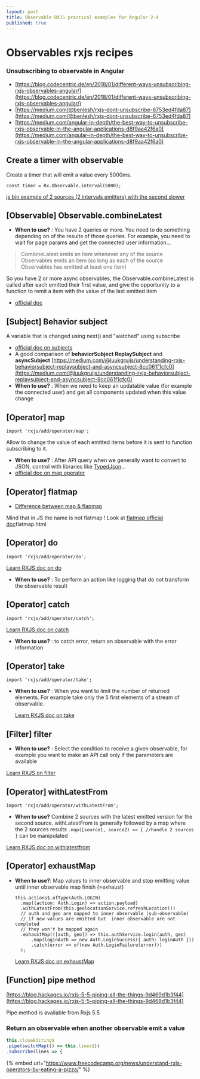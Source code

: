 ```yaml
---
layout: post
title: Observable RXJS practical examples for Angular 2-4
published: true
---
```


# Observables rxjs recipes

### Unsubscribing to observable in Angular

* [https://blog.codecentric.de/en/2018/01/different-ways-unsubscribing-rxjs-observables-angular/](https://blog.codecentric.de/en/2018/01/different-ways-unsubscribing-rxjs-observables-angular/)
* [https://medium.com/@benlesh/rxjs-dont-unsubscribe-6753ed4fda87](https://medium.com/@benlesh/rxjs-dont-unsubscribe-6753ed4fda87)
* [https://medium.com/angular-in-depth/the-best-way-to-unsubscribe-rxjs-observable-in-the-angular-applications-d8f9aa42f6a0](https://medium.com/angular-in-depth/the-best-way-to-unsubscribe-rxjs-observable-in-the-angular-applications-d8f9aa42f6a0)

## Create a timer with observable

Create a timer that will emit a value every 5000ms.

```text
const timer = Rx.Observable.interval(5000);
```

[js bin example of 2 sources \(2 intervals emitters\) with the second slower](http://jsbin.com/vujekucuxa/1)

## \[Observable\] Observable.combineLatest

* **When to use?** : You have 2 queries or more. You need to do something depending on of the results of those queries. For example, you need to wait for page params and get the connected user information...

> CombineLatest emits an item whenever any of the source Observables emits an item \(so long as each of the source Observables has emitted at least one item\)

So you have 2 or more async observables, the Observable.combineLatest is called after each emitted their first value, and give the opportunity to a function to remit a item with the value of the last emitted item

* [official doc](http://reactivex.io/documentation/operators/combinelatest.html)

## \[Subject\] Behavior subject

A variable that is changed using next\(\) and "watched" using subscribe

* [official doc on subjects](http://reactivex.io/documentation/subject.html)
* A good comparison of **behaviorSubject** **ReplaySubject** and **asyncSubject** [https://medium.com/@luukgruijs/understanding-rxjs-behaviorsubject-replaysubject-and-asyncsubject-8cc061f1cfc0](https://medium.com/@luukgruijs/understanding-rxjs-behaviorsubject-replaysubject-and-asyncsubject-8cc061f1cfc0)
* **When to use?** : When we need to keep an updatable value \(for example the connected user\) and get all components updated when this value change

## \[Operator\] map

`import 'rxjs/add/operator/map';`

Allow to change the value of each emitted items before it is sent to function subscribing to it.

* **When to use?** : After API query when we generally want to convert to JSON, control with libraries like [TypedJson](https://github.com/JohnWeisz/TypedJSON)...
* [ official doc on map operator](http://reactivex.io/documentation/operators/map.html)

## \[Operator\] flatmap

* [Difference between map & flapmap](https://namitamalik.github.io/Map-vs-FlatMap/)

Mind that in JS the name is not flatmap ! Look at [flatmap official doc](http://reactivex.io/documentation/operators/)flatmap.html

## \[Operator\] do

`import 'rxjs/add/operator/do';`

[Learn RXJS doc on do](https://www.learnrxjs.io/operators/utility/do.html)

* **When to use?** : To perform an action like logging that do not transform the observable result

## \[Operator\] catch

`import 'rxjs/add/operator/catch';`

[Learn RXJS doc on catch](https://www.learnrxjs.io/operators/error_handling/catch.html)

* **When to use?** : to catch error, return an observable with the error information

## \[Operator\] take

`import 'rxjs/add/operator/take';`

* **When to use?** : When you want to limit the number of returned elements. For example take only the 5 first elements of a stream of observable.

  [Learn RXJS doc on take](https://www.learnrxjs.io/operators/filtering/take.html)

## \[Filter\] filter

* **When to use?** : Select the condition to receive a given observable, for example you want to make an API call only if the parameters are available 

[Learn RXJS on filter](https://www.learnrxjs.io/operators/filtering/filter.html)

## \[Operator\] withLatestFrom

`import 'rxjs/add/operator/withLatestFrom';`

* **When to use?** Combine 2 sources with the latest emitted version for the second source. withLatestFrom is generally followed by a map where the 2 sources results `.map([source1, source2) => { //handle 2 sources }` can be manipulated

[Learn RXJS doc on withlatestfrom](https://www.learnrxjs.io/operators/combination/withlatestfrom.html)

## \[Operator\] exhaustMap

* **When to use?**: Map values to inner observable and stop emitting value until inner observable map finish \(=exhaust\)

  ```text
  this.actions$.ofType(Auth.LOGIN)
    .map((action: Auth.Login) => action.payload)
    .withLatestFrom(this.geolocationService.refreshLocation())
    // auth and geo are mapped to inner observable (sub-observable)
    // if new values are emitted but  inner observable are not completed
    // they won't be mapped again
    .exhaustMap(([auth, geo]) => this.authService.login(auth, geo)
        .map(loginAuth => new Auth.LoginSuccess({ auth: loginAuth }))
        .catch(error => of(new Auth.LoginFailure(error)))
    );
  ```

  [Learn RXJS doc on exhaustMap](https://github.com/btroncone/learn-rxjs/blob/master/operators/transformation/exhaustmap.md)

## \[Function\] pipe method

[https://blog.hackages.io/rxjs-5-5-piping-all-the-things-9d469d1b3f44](https://blog.hackages.io/rxjs-5-5-piping-all-the-things-9d469d1b3f44)

Pipe method is available from Rxjs 5.5

### Return an observable when another observable emit a value

```typescript
this.closeEditing$ 
.pipe(switchMap(() => this.lines$))
.subscribe(lines => {
```



{% embed url="https://www.freecodecamp.org/news/understand-rxjs-operators-by-eating-a-pizza/" %}



